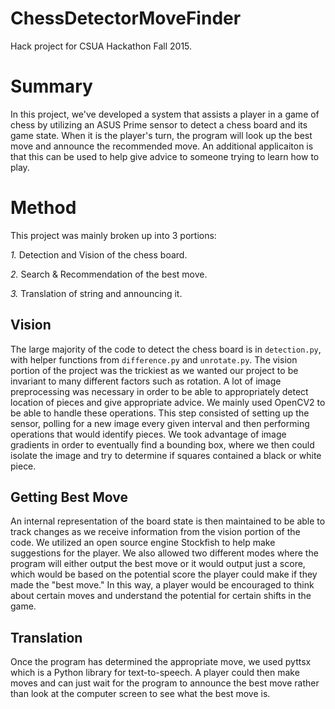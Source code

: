 # ChessDetectorMoveFinder
Hack project for CSUA Hackathon Fall 2015.

# Summary
In this project, we've developed a system that assists a player in a game of chess by utilizing an ASUS Prime sensor to detect a chess board and its game state. When it is the player's turn, the program will look up the best move and announce the recommended move. An additional applicaiton is that this can be used to help give advice to someone trying to learn how to play.

# Method
This project was mainly broken up into 3 portions:

*1.* Detection and Vision of the chess board.

*2.* Search & Recommendation of the best move.

*3.* Translation of string and announcing it.


## Vision
The large majority of the code to detect the chess board is in `detection.py`, with helper functions from  `difference.py` and `unrotate.py`.
The vision portion of the project was the trickiest as we wanted our project to be invariant to many different factors such as rotation. A lot of image preprocessing was necessary in order to be able to appropriately detect location of pieces and give appropriate advice. We mainly used OpenCV2 to be able to handle these operations. This step consisted of setting up the sensor, polling for a new image every given interval and then performing operations that would identify pieces. We took advantage of image gradients in order to eventually find a bounding box, where we then could isolate the image and try to determine if squares contained a black or white piece.

## Getting Best Move
An internal representation of the board state is then maintained to be able to track changes as we receive information from the vision portion of the code.
We utilized an open source engine Stockfish to help make suggestions for the player.
We also allowed two different modes where the program will either output the best move or it would output just a score, which would be based on the potential score the player could make if they made the "best move." In this way, a player would be encouraged to think about certain moves and understand the potential for certain shifts in the game.

## Translation
Once the program has determined the appropriate move, we used pyttsx which is a Python library for text-to-speech. A player could then make moves and can just wait for the program to announce the best move rather than look at the computer screen to see what the best move is.

